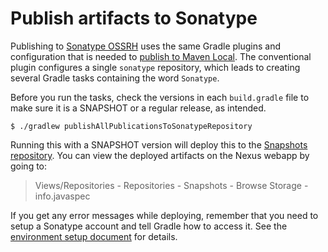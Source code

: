 # Publish artifacts to Sonatype

Publishing to [Sonatype OSSRH][sonatype-nexus] uses the same Gradle plugins and
configuration that is needed to [publish to Maven
Local](#publish-artifacts-to-maven-local).  The conventional plugin configures a
single `sonatype` repository, which leads to creating several Gradle tasks
containing the word `Sonatype`.

Before you run the tasks, check the versions in each `build.gradle` file to make
sure it is a SNAPSHOT or a regular release, as intended.

```shell
$ ./gradlew publishAllPublicationsToSonatypeRepository
```

Running this with a SNAPSHOT version will deploy this to the [Snapshots
repository][sonatype-snapshots].  You can view the deployed artifacts on the Nexus webapp by going to:

> Views/Repositories - Repositories - Snapshots - Browse Storage - info.javaspec

If you get any error messages while deploying, remember that you need to setup a
Sonatype account and tell Gradle how to access it.  See the [environment setup
document](./development-environment.md#publish-artifacts-to-sonatype-ossrh) for
details.

[sonatype-nexus]: https://oss.sonatype.org/
[sonatype-snapshots]: https://oss.sonatype.org/content/repositories/snapshots/
